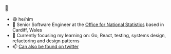 ### 👋

- 😄 he/him
- 🔭 Senior Software Engineer at the [Office for National Statistics](https://www.ons.gov.uk) based in Cardiff, Wales
- 🌱 Currently focusing my learning on: Go, React, testing, systems design, refactoring and design patterns
- 📫 [Can also be found on twitter](https://www.twitter.com/raviipradhan)
